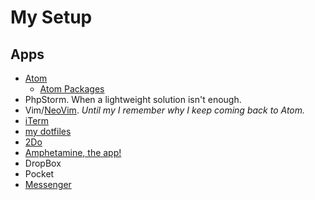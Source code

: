# My Setup

## Apps

* [Atom](https://atom.io/)
  * [Atom Packages](https://atom.io/packages/list)
* PhpStorm. When a lightweight solution isn't enough.
* Vim/[NeoVim](https://neovim.io). *Until my I remember why I keep coming back to Atom.*
* [iTerm](https://www.iterm2.com/downloads.html)
* [my dotfiles](https://github.com/torsday/dotfiles)
* [2Do](http://www.2doapp.com/)
* [Amphetamine, the app!](https://itunes.apple.com/us/app/amphetamine/id937984704?mt=12)
* DropBox
* Pocket
* [Messenger](https://www.messenger.com)
